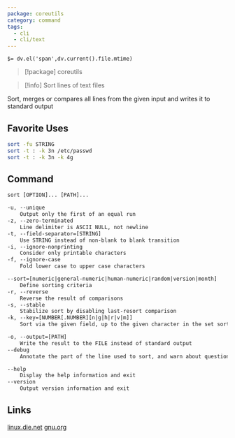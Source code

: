 ```yaml
---
package: coreutils
category: command
tags:
  - cli
  - cli/text
---
```


`$= dv.el('span',dv.current().file.mtime)`
> [!package] coreutils

> [!info] Sort lines of text files

Sort, merges or compares all lines from the given input and writes it to standard output

## Favorite Uses
```sh
sort -fu STRING
sort -t : -k 3n /etc/passwd
sort -t : -k 3n -k 4g
```

## Command
```txt
sort [OPTION]... [PATH]...

-u, --unique
	Output only the first of an equal run
-z, --zero-terminated
	Line delimiter is ASCII NULL, not newline
-t, --field-separator=[STRING]
	Use STRING instead of non-blank to blank transition
-i, --ignore-nonprinting
	Consider only printable characters
-f, --ignore-case
	Fold lower case to upper case characters

--sort=[numeric|general-numeric|human-numeric|random|version|month]
	Define sorting criteria
-r, --reverse
	Reverse the result of comparisons
-s, --stable
	Stabilize sort by disabling last-resort comparison
-k, --key=[NUMBER[.NUMBER][n|g|h|r|v|m]]
	Sort via the given field, up to the given character in the set sorting criteria

-o, --output=[PATH]
	Write the result to the FILE instead of standard output
--debug
	Annotate the part of the line used to sort, and warn about questionable usage to standard error

--help
	Display the help information and exit 
--version
	Output version information and exit
```

## Links
[linux.die.net](https://linux.die.net/man/1/sort)
[gnu.org](https://www.gnu.org/software/coreutils/manual/html_node/sort-invocation.html#sort-invocation)
